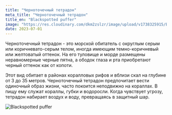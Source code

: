 ```yaml
---
title: "Черноточечный тетрадон"
meta_title: "Черноточечный тетрадон"
title_en: "Blackspotted puffer"
image: "https://res.cloudinary.com/dkm2zslzr/image/upload/v1738325915/Blackspotted_Puffer_qdmeja.png"
date: 2023-07-01
---
```

Черноточечный тетрадон - это морской обитатель с округлым серым или коричневато-серым телом, иногда имеющим темно-коричневый или желтоватый оттенок. На его туловище и морде размещены неравномерные черные пятна, а ободок глаза и рта приобретают черный оттенок как от копоти.

Этот вид обитает в районах коралловых рифов и вблизи скал на глубине от 3 до 35 метров. Черноточечный тетрадон предпочитает вести одиночный образ жизни, часто покоится неподвижно на кораллах. В пищу ему служат кораллы, губки и водоросли. Когда чувствует угрозу, тетрадон набирает воздух и воду, превращаясь в защитный шар.

![Blackspotted puffer](https://res.cloudinary.com/dkm2zslzr/image/upload/v1738325919/Blackspotted_Puffer_2_lg6ff9.png "Blackspotted puffer")
